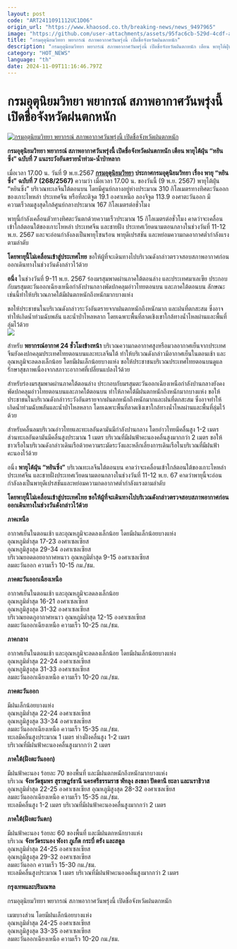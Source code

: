```yaml
---
layout: post
code: "ART2411091112UC1D06"
origin_url: "https://www.khaosod.co.th/breaking-news/news_9497965"
image: "https://github.com/user-attachments/assets/95fac6cb-529d-4cdf-a4b2-ab26edf1376e"
title: "กรมอุตุนิยมวิทยา พยากรณ์ สภาพอากาศวันพรุ่งนี้ เปิดชื่อจังหวัดฝนตกหนัก"
description: "กรมอุตุนิยมวิทยา พยากรณ์ สภาพอากาศวันพรุ่งนี้ เปิดชื่อจังหวัดฝนตกหนัก เตือน พายุไต้ฝุ่น “หยินซิ่ง” ฉบับที่ 7 แนะระวังอันตรายน้ำท่วม-น้ำป่าหลาก"
category: "HOT_NEWS"
language: "th"
date: 2024-11-09T11:16:46.797Z
---
```


# กรมอุตุนิยมวิทยา พยากรณ์ สภาพอากาศวันพรุ่งนี้ เปิดชื่อจังหวัดฝนตกหนัก

[![กรมอุตุนิยมวิทยา พยากรณ์ สภาพอากาศวันพรุ่งนี้ เปิดชื่อจังหวัดฝนตกหนัก](https://www.khaosod.co.th/wpapp/uploads/2024/11/Todays-weather-2-1.jpg "กรมอุตุนิยมวิทยา พยากรณ์ สภาพอากาศวันพรุ่งนี้ เปิดชื่อจังหวัดฝนตกหนัก")](https://www.khaosod.co.th/wpapp/uploads/2024/11/Todays-weather-2-1.jpg)

**กรมอุตุนิยมวิทยา พยากรณ์ สภาพอากาศวันพรุ่งนี้ เปิดชื่อจังหวัดฝนตกหนัก เตือน พายุไต้ฝุ่น “หยินซิ่ง” ฉบับที่ 7 แนะระวังอันตรายน้ำท่วม-น้ำป่าหลาก**

เมื่อเวลา 17.00 น. วันที่ 9 พ.ย.2567 **[กรมอุตุนิยมวิทยา](https://www.tmd.go.th/)** **ประกาศกรมอุตุนิยมวิทยา** **เรื่อง พายุ “หยินซิ่ง”** **ฉบับที่ 7 (2****6****8/256****7****)** ความว่า เมื่อเวลา 17.00 น. ของวันนี้ (9 พ.ย. 2567) พายุไต้ฝุ่น “หยินซิ่ง” บริเวณทะเลจีนใต้ตอนบน โดยมีศูนย์กลางอยู่ห่างประมาณ 310 กิโลเมตรทางทิศตะวันออกของเกาะไหหลำ ประเทศจีน หรือที่ละติจูด 19.1 องศาเหนือ ลองจิจูด 113.9 องศาตะวันออก มีความเร็วลมสูงสุดใกล้ศูนย์กลางประมาณ 167 กิโลเมตรต่อชั่วโมง

พายุนี้กำลังเคลื่อนตัวทางทิศตะวันตกด้วยความเร็วประมาณ 15 กิโลเมตรต่อชั่วโมง คาดว่าจะเคลื่อนเข้าใกล้ตอนใต้ของเกาะไหหลำ ประเทศจีน และชายฝั่ง ประเทศเวียดนามตอนกลางในช่วงวันที่ 11-12 พ.ย. 2567 และจะอ่อนกำลังลงเป็นพายุโซนร้อน พายุดีเปรสชัน และหย่อมความกดอากาศต่ำกำลังแรงตามลำดับ

**โดยพายุนี้ไม่เคลื่อนเข้าสู่ประเทศไทย** ขอให้ผู้ที่จะเดินทางไปบริเวณดังกล่าวตรวจสอบสภาพอากาศก่อน ออกเดินทางในช่วงวันดังกล่าวไว้ด้วย

**อนึ่ง** ในช่วงวันที่ 9-11 พ.ย. 2567 ร่องมรสุมพาดผ่านภาคใต้ตอนล่าง และประเทศมาเลเซีย ประกอบกับมรสุมตะวันออกเฉียงเหนือกำลังปานกลางพัดปกคลุมอ่าวไทยตอนบน และภาคใต้ตอนบน ลักษณะเช่นนี้ทำให้บริเวณภาคใต้มีฝนตกหนักถึงหนักมากบางแห่ง

ขอให้ประชาชนในบริเวณดังกล่าวระวังอันตรายจากฝนตกหนักถึงหนักมาก และฝนที่ตกสะสม ซึ่งอาจทำให้เกิดน้ำท่วมฉับพลัน และน้ำป่าไหลหลาก โดยเฉพาะพื้นที่ลาดเชิงเขาใกล้ทางน้ำไหลผ่านและพื้นที่ลุ่มไว้ด้วย  
[![](https://www.khaosod.co.th/wpapp/uploads/2024/11/ประกาศฉบับ-7-640x696.jpg)](https://www.khaosod.co.th/wpapp/uploads/2024/11/ประกาศฉบับ-7.jpg)

สำหรับ **พยากรณ์อากาศ 24 ชั่วโมงข้างหน้า** บริเวณความกดอากาศสูงหรือมวลอากาศเย็นจากประเทศจีนยังคงปกคลุมประเทศไทยตอนบนและทะเลจีนใต้ ทำให้บริเวณดังกล่าวมีอากาศเย็นในตอนเช้า และอุณหภูมิจะลดลงเล็กน้อย โดยมีฝนเล็กน้อยบางแห่ง ขอให้ประชาชนบริเวณประเทศไทยตอนบนดูแลรักษาสุขภาพเนื่องจากสภาวะอากาศที่เปลี่ยนแปลงไว้ด้วย

สำหรับร่องมรสุมพาดผ่านภาคใต้ตอนล่าง ประกอบกับมรสุมตะวันออกเฉียงเหนือกำลังปานกลางยังคงพัดปกคลุมอ่าวไทยตอนบนและภาคใต้ตอนบน ทำให้ภาคใต้มีฝนตกหนักถึงหนักมากบางแห่ง ขอให้ประชาชนในบริเวณดังกล่าวระวังอันตรายจากฝนตกหนักถึงหนักมากและฝนที่ตกสะสม ซึ่งอาจทำให้เกิดน้ำท่วมฉับพลันและน้ำป่าไหลหลาก โดยเฉพาะพื้นที่ลาดเชิงเขาใกล้ทางน้ำไหลผ่านและพื้นที่ลุ่มไว้ด้วย

สำหรับคลื่นลมบริเวณอ่าวไทยและทะเลอันดามันมีกำลังปานกลาง โดยอ่าวไทยมีคลื่นสูง 1-2 เมตร ส่วนทะเลอันดามันมีคลื่นสูงประมาณ 1 เมตร บริเวณที่มีฝนฟ้าคะนองคลื่นสูงมากกว่า 2 เมตร ขอให้ชาวเรือในบริเวณดังกล่าวเดินเรือด้วยความระมัดระวังและหลีกเลี่ยงการเดินเรือในบริเวณที่มีฝนฟ้าคะนองไว้ด้วย

อนึ่ง **พายุไต้ฝุ่น “หยินซิ่ง”** บริเวณทะเลจีนใต้ตอนบน คาดว่าจะเคลื่อนเข้าใกล้ตอนใต้ของเกาะไหหลำ ประเทศจีน และชายฝั่งประเทศเวียดนามตอนกลางในช่วงวันที่ 11-12 พ.ย. 67 คาดว่าพายุนี้จะอ่อนกำลังลงเป็นพายุดีเปรสชันและหย่อมความกดอากาศต่ำกำลังแรงตามลำดับ

**โดยพายุนี้ไม่เคลื่อนเข้าสู่ประเทศไทย ขอให้ผู้ที่จะเดินทางไปบริเวณดังกล่าวตรวจสอบสภาพอากาศก่อนออกเดินทางในช่วงวันดังกล่าวไว้ด้วย**

**ภาคเหนือ**

อากาศเย็นในตอนเช้า และอุณหภูมิจะลดลงเล็กน้อย โดยมีฝนเล็กน้อยบางแห่ง  
อุณหภูมิต่ำสุด 17-23 องศาเซลเซียส  
อุณหภูมิสูงสุด 29-34 องศาเซลเซียส  
บริเวณยอดดอยอากาศหนาว อุณหภูมิต่ำสุด 9-15 องศาเซลเซียส  
ลมตะวันออก ความเร็ว 10-15 กม./ชม.

**ภาคตะวันออกเฉียงเหนือ**

อากาศเย็นในตอนเช้า และอุณหภูมิจะลดลงเล็กน้อย  
อุณหภูมิต่ำสุด 16-21 องศาเซลเซียส  
อุณหภูมิสูงสุด 31-32 องศาเซลเซียส  
บริเวณยอดภูอากาศหนาว อุณหภูมิต่ำสุด 12-15 องศาเซลเซียส  
ลมตะวันออกเฉียงเหนือ ความเร็ว 10-25 กม./ชม.

**ภาคกลาง**

อากาศเย็นในตอนเช้า และอุณหภูมิจะลดลงเล็กน้อย โดยมีฝนเล็กน้อยบางแห่ง  
อุณหภูมิต่ำสุด 22-24 องศาเซลเซียส  
อุณหภูมิสูงสุด 31-33 องศาเซลเซียส  
ลมตะวันออกเฉียงเหนือ ความเร็ว 10-20 กม./ชม.

**ภาคตะวันออก**

มีฝนเล็กน้อยบางแห่ง  
อุณหภูมิต่ำสุด 22-24 องศาเซลเซียส  
อุณหภูมิสูงสุด 33-34 องศาเซลเซียส  
ลมตะวันออกเฉียงเหนือ ความเร็ว 15-35 กม./ชม.  
ทะเลมีคลื่นสูงประมาณ 1 เมตร ห่างฝั่งคลื่นสูง 1-2 เมตร  
บริเวณที่มีฝนฟ้าคะนองคลื่นสูงมากกว่า 2 เมตร

**ภาคใต้(ฝั่งตะวันออก)**

มีฝนฟ้าคะนอง ร้อยละ 70 ของพื้นที่ และมีฝนตกหนักถึงหนักมากบางแห่ง  
บริเวณ **จังหวัดชุมพร สุราษฏร์ธานี นครศรีธรรมราช พัทลุง สงขลา ปัตตานี ยะลา และนราธิวาส**  
อุณหภูมิต่ำสุด 22-25 องศาเซลเซียส อุณหภูมิสูงสุด 28-32 องศาเซลเซียส  
ลมตะวันออกเฉียงเหนือ ความเร็ว 15-35 กม./ชม.  
ทะเลมีคลื่นสูง 1-2 เมตร บริเวณที่มีฝนฟ้าคะนองคลื่นสูงมากกว่า 2 เมตร

**ภาคใต้(ฝั่งตะวันตก)**

มีฝนฟ้าคะนอง ร้อยละ 60 ของพื้นที่ และมีฝนตกหนักบางแห่ง  
บริเวณ **จังหวัดระนอง พังงา ภูเก็ต กระบี่ ตรัง และสตูล**  
อุณหภูมิต่ำสุด 24-25 องศาเซลเซียส  
อุณหภูมิสูงสุด 29-32 องศาเซลเซียส  
ลมตะวันออก ความเร็ว 15-30 กม./ชม.  
ทะเลมีคลื่นสูงประมาณ 1 เมตร บริเวณที่มีฝนฟ้าคะนองคลื่นสูงมากกว่า 2 เมตร

**กรุงเทพและปริมณฑล**

กรมอุตุนิยมวิทยา พยากรณ์ สภาพอากาศวันพรุ่งนี้ เปิดชื่อจังหวัดฝนตกหนัก

เมฆบางส่วน โดยมีฝนเล็กน้อยบางแห่ง  
อุณหภูมิต่ำสุด 24-25 องศาเซลเซียส  
อุณหภูมิสูงสุด 33-35 องศาเซลเซียส  
ลมตะวันออกเฉียงเหนือ ความเร็ว 10-20 กม./ชม.